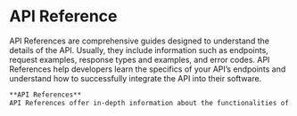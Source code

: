 # API Reference

API References are comprehensive guides designed to understand the details of the API. Usually, they include information such as endpoints, request examples, response types and examples, and error codes. API References help developers learn the specifics of your API’s endpoints and understand how to successfully integrate the API into their software.

```markdown
**API References**
API References offer in-depth information about the functionalities of APIs. Details such as `endpoints`, `request examples`, `response types`, `response examples`, and `error codes` are thoroughly enumerated. They are made to assist developers in understanding the intricate workings of the API, allowing them to incorporate the API seamlessly into their software.
```
